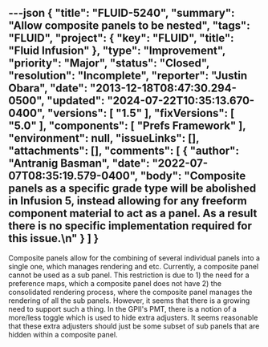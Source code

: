 ---json
{
  "title": "FLUID-5240",
  "summary": "Allow composite panels to be nested",
  "tags": "FLUID",
  "project": {
    "key": "FLUID",
    "title": "Fluid Infusion"
  },
  "type": "Improvement",
  "priority": "Major",
  "status": "Closed",
  "resolution": "Incomplete",
  "reporter": "Justin Obara",
  "date": "2013-12-18T08:47:30.294-0500",
  "updated": "2024-07-22T10:35:13.670-0400",
  "versions": [
    "1.5"
  ],
  "fixVersions": [
    "5.0"
  ],
  "components": [
    "Prefs Framework"
  ],
  "environment": null,
  "issueLinks": [],
  "attachments": [],
  "comments": [
    {
      "author": "Antranig Basman",
      "date": "2022-07-07T08:35:19.579-0400",
      "body": "Composite panels as a specific grade type will be abolished in Infusion 5, instead allowing for any freeform component material to act as a panel. As a result there is no specific implementation required for this issue.\n"
    }
  ]
}
---
Composite panels allow for the combining of several individual panels into a single one, which manages rendering and etc. Currently, a composite panel cannot be used as a sub panel. This restriction is due to 1) the need for a preference maps, which a composite panel does not have 2) the consolidated rendering process, where the composite panel manages the rendering of all the sub panels. However, it seems that there is a growing need to support such a thing. In the GPII's PMT, there is a notion of a more/less toggle which is used to hide extra adjusters. It seems reasonable that these extra adjusters should just be some subset of sub panels that are hidden within a composite panel.

        